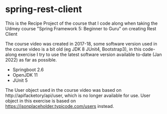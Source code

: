 # spring-rest-client
This is the Recipe Project of the course that I code along when taking the Udmey course "Spring Framework 5: Beginner to Guru" on creating Rest Client

The course video was created in 2017-18, some software version used in the course video is a bit old (eg JDK 8 JUnit4, Bootstrap3), in this code-along exercise I try to use the latest software version available to-date (Jan 2022) as far as possible.

* Springboot 2.6
* OpenJDK 11
* JUnit 5

The User object used in the course video was based on http://apifacketory/api/user, which is no longer available for use.
User object in this exercise is based on https://jsonplaceholder.typicode.com/users instead.  